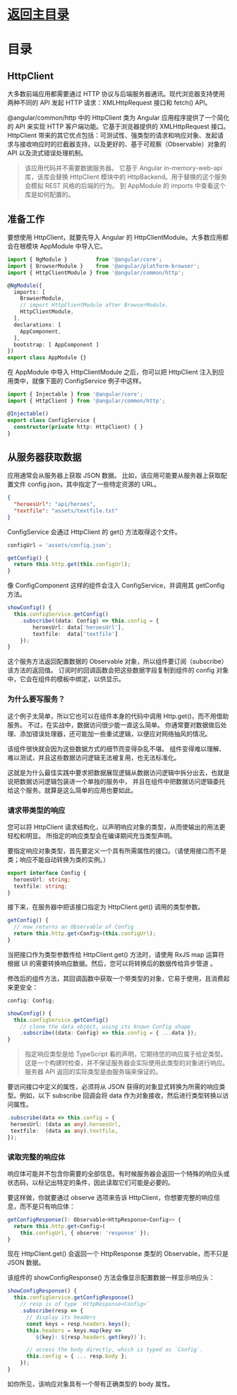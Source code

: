 # [返回主目录](Readme.md)<!-- omit in toc --> 

# 目录 <!-- omit in toc --> 

## HttpClient

大多数前端应用都需要通过 HTTP 协议与后端服务器通讯。现代浏览器支持使用两种不同的 API 发起 HTTP 请求：XMLHttpRequest 接口和 fetch() API。

@angular/common/http 中的 HttpClient 类为 Angular 应用程序提供了一个简化的 API 来实现 HTTP 客户端功能。它基于浏览器提供的 XMLHttpRequest 接口。 HttpClient 带来的其它优点包括：可测试性、强类型的请求和响应对象、发起请求与接收响应时的拦截器支持，以及更好的、基于可观察（Observable）对象的 API 以及流式错误处理机制。

> 该应用代码并不需要数据服务器。 它基于 Angular in-memory-web-api 库，该库会替换 HttpClient 模块中的 HttpBackend。用于替换的这个服务会模拟 REST 风格的后端的行为。
> 到 AppModule 的 imports 中查看这个库是如何配置的。

## 准备工作

要想使用 HttpClient，就要先导入 Angular 的 HttpClientModule。大多数应用都会在根模块 AppModule 中导入它。

```ts
import { NgModule }         from '@angular/core';
import { BrowserModule }    from '@angular/platform-browser';
import { HttpClientModule } from '@angular/common/http';

@NgModule({
  imports: [
    BrowserModule,
    // import HttpClientModule after BrowserModule.
    HttpClientModule,
  ],
  declarations: [
    AppComponent,
  ],
  bootstrap: [ AppComponent ]
})
export class AppModule {}
```

在 AppModule 中导入 HttpClientModule 之后，你可以把 HttpClient 注入到应用类中，就像下面的 ConfigService 例子中这样。

```ts
import { Injectable } from '@angular/core';
import { HttpClient } from '@angular/common/http';

@Injectable()
export class ConfigService {
  constructor(private http: HttpClient) { }
}
```
## 从服务器获取数据

应用通常会从服务器上获取 JSON 数据。 比如，该应用可能要从服务器上获取配置文件 config.json，其中指定了一些特定资源的 URL。

```json
{
  "heroesUrl": "api/heroes",
  "textfile": "assets/textfile.txt"
}
```
ConfigService 会通过 HttpClient 的 get() 方法取得这个文件。
```ts
configUrl = 'assets/config.json';

getConfig() {
  return this.http.get(this.configUrl);
}
```
像 ConfigComponent 这样的组件会注入 ConfigService，并调用其 getConfig 方法。
```ts
showConfig() {
  this.configService.getConfig()
    .subscribe((data: Config) => this.config = {
        heroesUrl: data['heroesUrl'],
        textfile:  data['textfile']
    });
}
```

这个服务方法返回配置数据的 Observable 对象，所以组件要订阅（subscribe） 该方法的返回值。 订阅时的回调函数会把这些数据字段复制到组件的 config 对象中，它会在组件的模板中绑定，以供显示。

### 为什么要写服务？
这个例子太简单，所以它也可以在组件本身的代码中调用 Http.get()，而不用借助服务。 不过，在实战中，数据访问很少能一直这么简单。 你通常要对数据做后处理、添加错误处理器，还可能加一些重试逻辑，以便应对网络抽风的情况。

该组件很快就会因为这些数据方式的细节而变得杂乱不堪。 组件变得难以理解、难以测试，并且这些数据访问逻辑无法被复用，也无法标准化。

这就是为什么最佳实践中要求把数据展现逻辑从数据访问逻辑中拆分出去，也就是说把数据访问逻辑包装进一个单独的服务中， 并且在组件中把数据访问逻辑委托给这个服务。就算是这么简单的应用也要如此。

### 请求带类型的响应
您可以将 HttpClient 请求结构化，以声明响应对象的类型，从而使输出的用法更轻松和明显。 所指定的响应类型会在编译期间充当类型声明。

要指定响应对象类型，首先要定义一个具有所需属性的接口。（请使用接口而不是类；响应不能自动转换为类的实例。）
```ts
export interface Config {
  heroesUrl: string;
  textfile: string;
}
```
接下来，在服务器中把该接口指定为 HttpClient.get() 调用的类型参数。
```ts
getConfig() {
  // now returns an Observable of Config
  return this.http.get<Config>(this.configUrl);
}
```

当把接口作为类型参数传给 HttpClient.get() 方法时，请使用 RxJS map 运算符根据 UI 的需要转换响应数据。然后，您可以将转换后的数据传给异步管道 。

修改后的组件方法，其回调函数中获取一个带类型的对象，它易于使用，且消费起来更安全：

```ts
config: Config;

showConfig() {
  this.configService.getConfig()
    // clone the data object, using its known Config shape
    .subscribe((data: Config) => this.config = { ...data });
}
```
> 指定响应类型是给 TypeScript 看的声明，它期待您的响应属于给定类型。 这是一个构建时检查，并不保证服务器会实际使用此类型的对象进行响应。服务器 API 返回的实际类型是由服务端来保证的。

要访问接口中定义的属性，必须将从 JSON 获得的对象显式转换为所需的响应类型。例如，以下 subscribe 回调会将 data 作为对象接收，然后进行类型转换以访问属性。

```ts
.subscribe(data => this.config = {
 heroesUrl: (data as any).heroesUrl,
 textfile:  (data as any).textfile,
});
```

### 读取完整的响应体
响应体可能并不包含你需要的全部信息。有时候服务器会返回一个特殊的响应头或状态码，以标记出特定的条件，因此读取它们可能是必要的。

要这样做，你就要通过 observe 选项来告诉 HttpClient，你想要完整的响应信息，而不是只有响应体：

```ts
getConfigResponse(): Observable<HttpResponse<Config>> {
  return this.http.get<Config>(
    this.configUrl, { observe: 'response' });
}
```
现在 HttpClient.get() 会返回一个 HttpResponse 类型的 Observable，而不只是 JSON 数据。

该组件的 showConfigResponse() 方法会像显示配置数据一样显示响应头：
```ts
showConfigResponse() {
  this.configService.getConfigResponse()
    // resp is of type `HttpResponse<Config>`
    .subscribe(resp => {
      // display its headers
      const keys = resp.headers.keys();
      this.headers = keys.map(key =>
        `${key}: ${resp.headers.get(key)}`);

      // access the body directly, which is typed as `Config`.
      this.config = { ... resp.body };
    });
}
```
如你所见，该响应对象具有一个带有正确类型的 body 属性。



